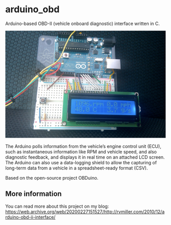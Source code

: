 # arduino_obd
Arduino-based OBD-II (vehicle onboard diagnostic) interface written in C.

![Arduino OBD Live Action](obd.png)

The Arduino polls information from the vehicle’s engine control unit (ECU), such as instantaneous information like RPM and vehicle speed, and also diagnostic feedback, and displays it in real time on an attached LCD screen. The Arduino can also use a data-logging shield to allow the capturing of long-term data from a vehicle in a spreadsheet-ready format (CSV).

Based on the open-source project OBDuino.

## More information

You can read more about this project on my blog: https://web.archive.org/web/20200227151527/http://rvmiller.com/2010/12/arduino-obd-ii-interface/
